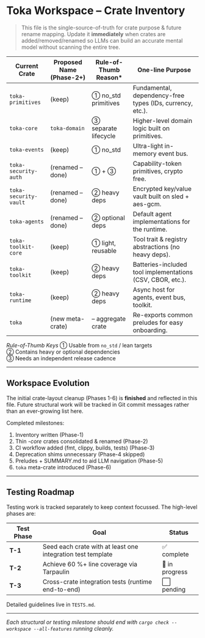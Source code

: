 # Toka Workspace – Crate Inventory

> This file is the single-source-of-truth for crate purpose & future rename mapping.  Update it **immediately** when crates are added/removed/renamed so LLMs can build an accurate mental model without scanning the entire tree.

| Current Crate           | Proposed Name (Phase-2+) | Rule-of-Thumb Reason* | One-line Purpose |
|-------------------------|---------------------------|-----------------------|------------------|
| `toka-primitives`       | (keep)                    | ① no_std primitives  | Fundamental, dependency-free types (IDs, currency, etc.). |
| `toka-core`             | `toka-domain`             | ③ separate lifecycle | Higher-level domain logic built on primitives. |
| `toka-events`           | (keep)                    | ① no_std             | Ultra-light in-memory event bus. |
| `toka-security-auth`    | (renamed – done)          | ① + ③                | Capability-token primitives, crypto free. |
| `toka-security-vault`   | (renamed – done)          | ② heavy deps         | Encrypted key/value vault built on sled + aes-gcm. |
| `toka-agents`           | (renamed – done)          | ② optional deps      | Default agent implementations for the runtime. |
| `toka-toolkit-core`     | (keep)                    | ① light, reusable    | Tool trait & registry abstractions (no heavy deps). |
| `toka-toolkit`          | (keep)                    | ② heavy deps         | Batteries-included tool implementations (CSV, CBOR, etc.). |
| `toka-runtime`          | (keep)                    | ② heavy deps         | Async host for agents, event bus, toolkit. |
| `toka`                  | (new meta-crate)          | – aggregate crate    | Re-exports common preludes for easy onboarding. |

*Rule-of-Thumb Keys*
① Usable from `no_std` / lean targets  
② Contains heavy or optional dependencies  
③ Needs an independent release cadence

---

## Workspace Evolution

The initial crate-layout cleanup (Phases 1-6) is **finished** and reflected in this file.  Future structural work will be tracked in Git commit messages rather than an ever-growing list here.

Completed milestones:
1. Inventory written (Phase-1)
2. Thin *-core* crates consolidated & renamed (Phase-2)
3. CI workflow added (fmt, clippy, builds, tests) (Phase-3)
4. Deprecation shims unnecessary (Phase-4 skipped)
5. Preludes + SUMMARY.md to aid LLM navigation (Phase-5)
6. `toka` meta-crate introduced (Phase-6)

---

## Testing Roadmap

Testing work is tracked separately to keep context focussed.  The high-level phases are:

| Test Phase | Goal | Status |
|-----------|------|--------|
| **T-1** | Seed each crate with at least one integration test template | ✅ complete |
| **T-2** | Achieve 60 %+ line coverage via Tarpaulin | 🔄 in progress |
| **T-3** | Cross-crate integration tests (runtime end-to-end) | ⬜ pending |

Detailed guidelines live in `TESTS.md`.

---

*Each structural or testing milestone should end with `cargo check --workspace --all-features` running cleanly.*